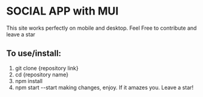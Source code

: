# SOCIAL APP with MUI
This site works perfectly on mobile and desktop. Feel Free to contribute and leave a star
## To use/install:
1. git clone {repository link}
2. cd {repository name}
3. npm install
4. npm start
--start making changes, enjoy. If it amazes you. Leave a star! 
